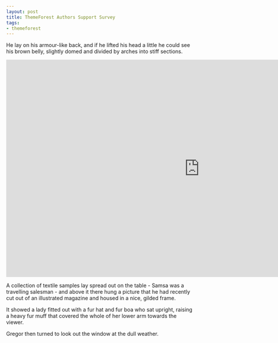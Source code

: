 ```yaml
---
layout: post
title: ThemeForest Authors Support Survey
tags:
- themeforest
---
```


He lay on his armour-like back, and if he lifted his head a little he could see his brown belly, slightly domed and divided by arches into stiff sections.

<iframe src="http://player.vimeo.com/video/16042239?title=0&amp;byline=0&amp;portrait=0&amp;color=ffffff" width="1040" height="585" frameborder="0"> </iframe>

 A collection of textile samples lay spread out on the table - Samsa was a travelling salesman - and above it there hung a picture that he had recently cut out of an illustrated magazine and housed in a nice, gilded frame.

It showed a lady fitted out with a fur hat and fur boa who sat upright, raising a heavy fur muff that covered the whole of her lower arm towards the viewer.

Gregor then turned to look out the window at the dull weather.